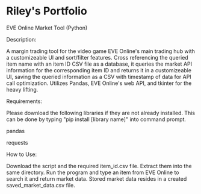 # Riley's Portfolio
EVE Online Market Tool (Python)


Description:


A margin trading tool for the video game EVE Online's main trading hub with a customizeable UI and sort/filter features. Cross referencing the queried item name with an item ID CSV file as a database, it queries the market API information for the corresponding item ID and returns it in a customizeable UI, saving the queried information as a CSV with timestamp of data for API call optimization. Utilizes Pandas, EVE Online's web API, and tkinter for the heavy lifting.


Requirements:


Please download the following libraries if they are not already installed. This can be done by typing "pip install [library name]" into command prompt.

pandas

requests


How to Use:

Download the script and the required item_id.csv file. Extract them into the same directory. Run the program and type an item from EVE Online to search it and return market data. Stored market data resides in a created saved_market_data.csv file.


